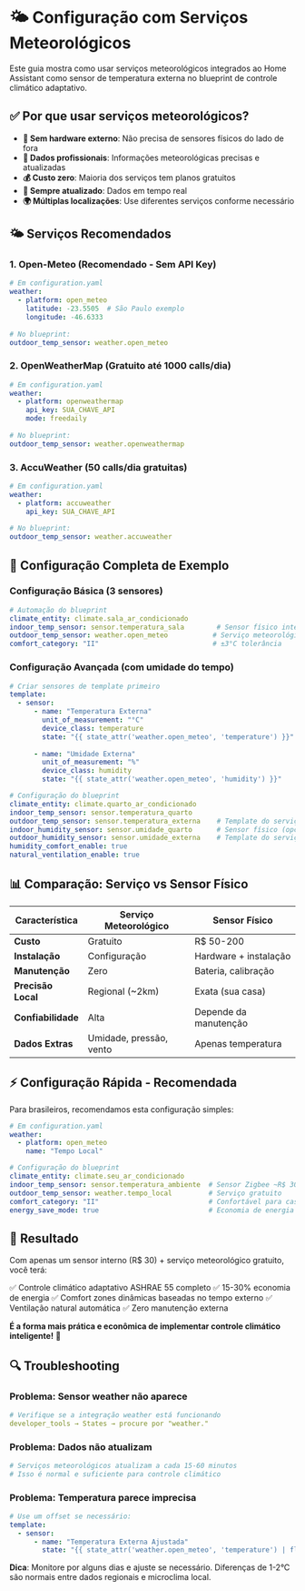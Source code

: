 # 🌤️ Configuração com Serviços Meteorológicos

Este guia mostra como usar serviços meteorológicos integrados ao Home Assistant como sensor de temperatura externa no blueprint de controle climático adaptativo.

## ✅ **Por que usar serviços meteorológicos?**

- **🎯 Sem hardware externo**: Não precisa de sensores físicos do lado de fora
- **📡 Dados profissionais**: Informações meteorológicas precisas e atualizadas
- **💰 Custo zero**: Maioria dos serviços tem planos gratuitos
- **🔄 Sempre atualizado**: Dados em tempo real
- **🌍 Múltiplas localizações**: Use diferentes serviços conforme necessário

## 🌤️ **Serviços Recomendados**

### 1. **Open-Meteo** (Recomendado - Sem API Key)
```yaml
# Em configuration.yaml
weather:
  - platform: open_meteo
    latitude: -23.5505  # São Paulo exemplo
    longitude: -46.6333
    
# No blueprint:
outdoor_temp_sensor: weather.open_meteo
```

### 2. **OpenWeatherMap** (Gratuito até 1000 calls/dia)
```yaml
# Em configuration.yaml
weather:
  - platform: openweathermap
    api_key: SUA_CHAVE_API
    mode: freedaily
    
# No blueprint:
outdoor_temp_sensor: weather.openweathermap
```

### 3. **AccuWeather** (50 calls/dia gratuitas)
```yaml
# Em configuration.yaml
weather:
  - platform: accuweather
    api_key: SUA_CHAVE_API
    
# No blueprint:
outdoor_temp_sensor: weather.accuweather
```

## 🔧 **Configuração Completa de Exemplo**

### Configuração Básica (3 sensores)
```yaml
# Automação do blueprint
climate_entity: climate.sala_ar_condicionado
indoor_temp_sensor: sensor.temperatura_sala        # Sensor físico interno
outdoor_temp_sensor: weather.open_meteo           # Serviço meteorológico
comfort_category: "II"                            # ±3°C tolerância
```

### Configuração Avançada (com umidade do tempo)
```yaml
# Criar sensores de template primeiro
template:
  - sensor:
      - name: "Temperatura Externa"
        unit_of_measurement: "°C"
        device_class: temperature
        state: "{{ state_attr('weather.open_meteo', 'temperature') }}"
        
      - name: "Umidade Externa"
        unit_of_measurement: "%"
        device_class: humidity
        state: "{{ state_attr('weather.open_meteo', 'humidity') }}"

# Configuração do blueprint
climate_entity: climate.quarto_ar_condicionado
indoor_temp_sensor: sensor.temperatura_quarto
outdoor_temp_sensor: sensor.temperatura_externa    # Template do serviço meteorológico
indoor_humidity_sensor: sensor.umidade_quarto      # Sensor físico (opcional)
outdoor_humidity_sensor: sensor.umidade_externa    # Template do serviço meteorológico
humidity_comfort_enable: true
natural_ventilation_enable: true
```

## 📊 **Comparação: Serviço vs Sensor Físico**

| Característica | Serviço Meteorológico | Sensor Físico |
|----------------|----------------------|---------------|
| **Custo** | Gratuito | R$ 50-200 |
| **Instalação** | Configuração | Hardware + instalação |
| **Manutenção** | Zero | Bateria, calibração |
| **Precisão Local** | Regional (~2km) | Exata (sua casa) |
| **Confiabilidade** | Alta | Depende da manutenção |
| **Dados Extras** | Umidade, pressão, vento | Apenas temperatura |

## ⚡ **Configuração Rápida - Recomendada**

Para brasileiros, recomendamos esta configuração simples:

```yaml
# Em configuration.yaml
weather:
  - platform: open_meteo
    name: "Tempo Local"

# Configuração do blueprint
climate_entity: climate.seu_ar_condicionado
indoor_temp_sensor: sensor.temperatura_ambiente  # Sensor Zigbee ~R$ 30
outdoor_temp_sensor: weather.tempo_local         # Serviço gratuito
comfort_category: "II"                           # Confortável para casa
energy_save_mode: true                           # Economia de energia
```

## 🎯 **Resultado**

Com apenas um sensor interno (R$ 30) + serviço meteorológico gratuito, você terá:

✅ Controle climático adaptativo ASHRAE 55 completo
✅ 15-30% economia de energia
✅ Comfort zones dinâmicas baseadas no tempo externo
✅ Ventilação natural automática
✅ Zero manutenção externa

**É a forma mais prática e econômica de implementar controle climático inteligente!** 🚀

## 🔍 **Troubleshooting**

### Problema: Sensor weather não aparece
```yaml
# Verifique se a integração weather está funcionando
developer_tools → States → procure por "weather."
```

### Problema: Dados não atualizam
```yaml
# Serviços meteorológicos atualizam a cada 15-60 minutos
# Isso é normal e suficiente para controle climático
```

### Problema: Temperatura parece imprecisa
```yaml
# Use um offset se necessário:
template:
  - sensor:
      - name: "Temperatura Externa Ajustada"
        state: "{{ state_attr('weather.open_meteo', 'temperature') | float - 2 }}"
```

**Dica**: Monitore por alguns dias e ajuste se necessário. Diferenças de 1-2°C são normais entre dados regionais e microclima local.
